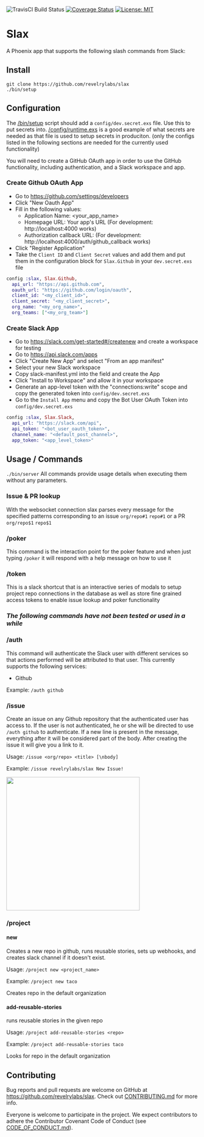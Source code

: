 ![TravisCI Build Status](https://travis-ci.org/revelrylabs/slax.svg)
[![Coverage Status](https://opencov.prod.revelry.net/projects/4/badge.svg)](https://opencov.prod.revelry.net/projects/4)
[![License: MIT](https://img.shields.io/badge/License-MIT-yellow.svg)](https://opensource.org/licenses/MIT)

# Slax

A Phoenix app that supports the following slash commands from Slack:

## Install

```
git clone https://github.com/revelrylabs/slax
./bin/setup
```

## Configuration

The [/bin/setup](https://github.com/revelrylabs/slax/blob/master/bin/setup) script should add a `config/dev.secret.exs` file. Use this to put secrets into.
[/config/runtime.exs](https://github.com/revelrylabs/slax/blob/master/config/runtime.exs) is a good example of what secrets are needed as that file is used to setup secrets in produciton. (only the configs listed in the following sections are needed for the currently used functionality)

You will need to create a GitHub OAuth app in order to use the GitHub functionality, including authentication, and a Slack workspace and app.

### Create Github OAuth App

- Go to https://github.com/settings/developers
- Click "New Oauth App"
- Fill in the following values:
  - Application Name: <your_app_name>
  - Homepage URL: Your app's URL (For development: http://localhost:4000 works)
  - Authorization callback URL: (For development: http://localhost:4000/auth/github_callback works)
- Click "Register Application"
- Take the `Client ID` and `Client Secret` values and add them and put them in the configuration block for `Slax.Github` in your `dev.secret.exs` file

```elixir
config :slax, Slax.Github,
  api_url: "https://api.github.com",
  oauth_url: "https://github.com/login/oauth",
  client_id: "<my_client_id>",
  client_secret: "<my_client_secret>",
  org_name: "<my_org_name>",
  org_teams: ["<my_org_team>"]
```

### Create Slack App
- Go to https://slack.com/get-started#/createnew and create a workspace for testing
- Go to https://api.slack.com/apps
- Click "Create New App" and select "From an app manifest"
- Select your new Slack workspace
- Copy slack-manifest.yml into the field and create the App
- Click "Install to Workspace" and allow it in your workspace
- Generate an app-level token with the "connections:write" scope and copy the generated token into `config/dev.secret.exs`
- Go to the `Install App` menu and copy the Bot User OAuth Token into `config/dev.secret.exs`

```elixir
config :slax, Slax.Slack,
  api_url: "https://slack.com/api",
  api_token: "<bot_user_oauth_token>",
  channel_name: "<default_post_channel>",
  app_token: "<app_level_token>"
```

## Usage / Commands

```./bin/server```
All commands provide usage details when executing them without any parameters.

### Issue & PR lookup
With the websocket connection slax parses every message for the specified patterns corresponding to an issue `org/repo#1` `repo#1` or a PR `org/repo$1` `repo$1`

### /poker
This command is the interaction point for the poker feature and when just typing `/poker` it will respond with a help message on how to use it

### /token
This is a slack shortcut that is an interactive series of modals to setup project repo connections in the database as well as store fine grained access tokens to enable issue lookup and poker functionality

### _The following commands have not been tested or used in a while_

### /auth

This command will authenticate the Slack user with different services so that actions performed will be attributed to that user. This currently supports the following services:

- Github

Example: `/auth github`

### /issue

Create an issue on any Github repository that the authenticated user has access to. If the user is not authenticated, he or she will be directed to use `/auth github` to authenticate. If a new line is present in the message, everything after it will be considered part of the body. After creating the issue it will give you a link to it.

Usage: `/issue <org/repo> <title> [\nbody]`

Example: `/issue revelrylabs/slax New Issue!`

<img src="http://dropit.atda.club/Screen-Shot-2016-07-05-13-44-34.png" width="350">

### /project

#### new

Creates a new repo in github, runs reusable stories, sets up webhooks, and creates slack channel if it doesn't exist.

Usage: `/project new <project_name>`

Example: `/project new taco`

Creates repo in the default organization

#### add-reusable-stories

runs reusable stories in the given repo

Usage: `/project add-reusable-stories <repo>`

Example: `/project add-reusable-stories taco`

Looks for repo in the default organization

## Contributing

Bug reports and pull requests are welcome on GitHub at https://github.com/revelrylabs/slax. Check out [CONTRIBUTING.md](https://github.com/revelrylabs/slax/blob/master/CONTRIBUTING.md) for more info.

Everyone is welcome to participate in the project. We expect contributors to
adhere the Contributor Covenant Code of Conduct (see [CODE_OF_CONDUCT.md](https://github.com/revelrylabs/slax/blob/master/CODE_OF_CONDUCT.md)).
